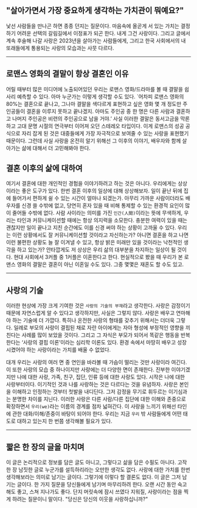 ## "살아가면서 가장 중요하게 생각하는 가치관이 뭐예요?"
낯선 사람들을 만나곤 하면 종종 던지는 질문이다. 마음속에 올곧게 서 있는 가치는 결정하기 어려운 선택의 갈림길에서 이정표가 되곤 한다. 내게 그건 사랑이다. 그리고 글에서 계속 후술해 나갈 사랑은 2023년을 살아가는 사람들에게, 그리고 한국 사회에서의 내 또래들에게 통용되는 사랑의 모습과는 사뭇 다르다.

---

## 로맨스 영화의 결말이 항상 결혼인 이유
어릴 때부터 많은 미디어에 노출되어있던 우리는 로맨스 영화/드라마를 볼 때 결말을 쉽사리 예측할 수 있다. 아마 누군가는 이렇게 생각할 수도 있다. `어차피 로맨스 영화의 80%는 결혼으로 끝나고, 그나마 결말을 색다르게 표현하고 싶은 영화 몇 개 정도만 주인공들이 결혼을 이루지 못하고 끝나겠지. 아마도 주인공 중 한 명은 다른 사람과 결혼하고 나머지 주인공은 비련의 주인공으로 남을 거야.’ 사실 이러한 결말은 동서고금을 막론하고 고대 문명 시절의 연극부터 이어져 오던 스테레오 타입이다. 이게 로맨스의 성공 공식으로 자리 잡게 된 것은 대중들에게 가장 자극적으로 보여줄 수 있는 사랑을 표현했기 때문이다. 그런데 사실 사랑을 온전히 알기 위해선 그 이후의 이야기, 배우자와 함께 살아가는 삶에 대해서 더 고민해봐야 한다.

## 결혼 이후의 삶에 대하여
여기서 결혼에 대한 개인적인 경험을 이야기하려고 하는 것은 아니다. 우리에게는 상상이라는 좋은 도구가 있다. 한번 결혼 이후의 일상에 대해 상상해보자. 일이 끝난 뒤에 집에 들어가서 편하게 쉴 수 있는 시간이 얼마나 되겠는가. 아무리 가까운 사람이더라도 배우자를 신경 쓸 수밖에 없고, 당연히 혼자 있을 때 비해 통제할 수 있는 환경적 요인이 많이 줄어들 수밖에 없다. 사람 사이라는 의미를 가진 `인간(人間)`이라는 뜻에 무색하게, 우리는 타인과 커뮤니케이션할 때에는 항상 의지력을 소모한다. 충분한 여력이 있을 때는 괜찮지만 일이 끝나고 지친 순간에도 이를 신경 써야 하는 상황이 고까울 수 있다. 우리는 이런 상황에서도 잘 커뮤니케이션할 것이라고 자신하는가? 아니면 결혼을 하고 나면 이런 불편한 상황도 늘 잘 이겨낼 수 있고, 항상 밝은 미래만 있을 것이라는 낙천적인 생각을 하고 있는가? 안타깝게도 저 상상은 우리 삶의 대부분을 차지하는 일상이 될 것이다. 현대 사회에서 3커플 중 1커플은 이혼한다고 한다. 현실적으로 봤을 때 우리가 본 로맨스 영화의 결말은 결혼이 아닌 이혼일 수도 있다. 그중 몇몇은 재혼도 할 수도 있고.


---

## 사랑의 기술
이러한 현상에 가장 크게 기여한 것은 `사랑의 기술의 부재`라고 생각한다. 사랑은 감정이기 때문에 자연스럽게 알 수 있다고 생각하지만, 사실은 그렇지 않다. 사랑은 배우고 연마해야 하는 기술에 더 가깝다. 특히나 온전한 사랑의 형태를 갖추기 위해서는 더더욱 그렇다. 일례로 부모의 사랑이 결핍된 채로 자란 아이에게는 자아 형성에 부정적인 영향을 끼친다는 사례를 많이 보았을 것이다. 그리고 그 자식은 부모가 되어서 똑같은 행동을 반복한다는 ‘사랑의 결핍 이론’이라는 심리학 이론도 있다. 환경 속에서 마땅히 배우고 성장시켰어야 하는 사랑이라는 가치를 배울 수 없었다.

대개 우리는 사랑의 여러 면 중 연인을 바라볼 때 가슴이 떨리는 것만 사랑이라 여긴다. 이 또한 사랑의 모습 중 하나이지만 사랑에는 더 다양한 면이 존재한다. 진부한 이야기겠지만 나에 대한 사랑, 가족, 친구, 집단, 인류 등에 대한 사랑도 있다. 시작은 나에 대한 사랑부터이다. 이기적인 것과 나를 사랑하는 것은 다르다는 것을 유념하자. 사랑은 본인을 이해하고 인정하는 것부터 첫발을 내디딘다. 그저 감정을 무기로 휘두르는 이기심과는 분명한 차이를 지닌다. 이러한 사랑은 다른 사람/다른 집단에 대한 이해와 존중으로 확장하면서 `우리(we)`라는 이름의 경계를 점차 넓혀간다. 이 사랑을 느끼기 위해선 타인에 관한 대화/이해/존중이 바탕이 되어야 한다. 우리는 지금 `우리` 밖 사람들에게 어떤 태도로 대하고 있는지 한 번쯤 생각해볼 필요가 있다.

---

## 짧은 한 장의 글을 마치며
이 글은 논리적으로 정보를 담은 글도 아니고, 그렇다고 삶을 담은 수필도 아니다. 고작 한 장 남짓한 글로 누군가를 설득하리라는 오만한 생각도 없다. 사랑에 대한 가치를 한번 생각해보라는 의미로 남기는 글이다. 그렇기에 이렇다 할 결론도 없다. 이 글은 그저 남기는 글이다. 한 가지 질문을 당신들에게 남기며 마무리하려 한다. 오랜 시간 동안 숙고해도 좋고, 스쳐 지나가도 좋다. 단지 머릿속에 잠시 쓰였다 지워질, 사랑이라는 점을 찍게 하려는 질문이니 말이다. "당신은 당신의 이웃을 사랑하십니까?"
